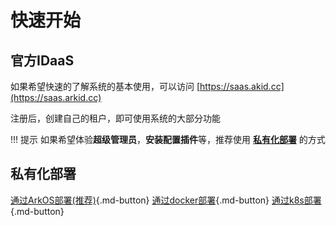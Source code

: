 # 快速开始

## 官方IDaaS
如果希望快速的了解系统的基本使用，可以访问 [https://saas.akid.cc](https://saas.arkid.cc)

注册后，创建自己的租户，即可使用系统的大部分功能

!!! 提示
    如果希望体验**超级管理员**，**安装配置插件**等，推荐使用 **[私有化部署](#私有化部署)** 的方式

## 私有化部署

[通过ArkOS部署(推荐)](私有化部署/通过ArkOS部署/){.md-button}
[通过docker部署](私有化部署/通过docker部署/){.md-button}
[通过k8s部署](私有化部署/通过k8s部署/){.md-button}